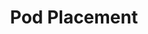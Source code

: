 ---
title: Pod Placement
weight: 1
chapter: true
layout: summary

tags: ["OCP", "Day-2", "OpenShift", "Pod Placement", "NodeSelector", "Taints", "Tollerations", "Topology Spread Contstraints", "Descheduler", "Affinity", "Anit-Affinity"] 

---